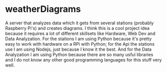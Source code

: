 # weatherDiagrams

A server that analyzes data which it gets from several stations (probably Raspberry Pi's) and
creates diagrams. I think this is a cool project idea because it requires a lot of different
skillsets like Hardware, Web Dev and Data Analyzation. For the stations I am using Python
because it's pretty easy to work with hardware on a RPi with Python; for the Api the stations
use I am using Nodejs, just because I know it the best. And for the Data Analyzation I am
using Python because there are so many usful libraries and I do not know any other good
programming languages for this stuff very well.
